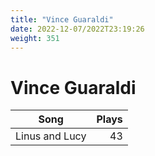 ```yaml
---
title: "Vince Guaraldi"
date: 2022-12-07/2022T23:19:26
weight: 351
---
```


# Vince Guaraldi

 Song | Plays 
----- | -----:
Linus and Lucy | 43
